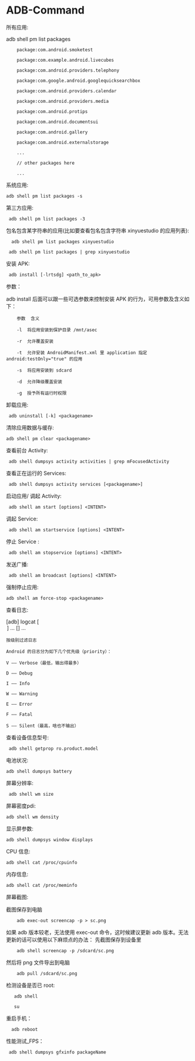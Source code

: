 # ADB-Command

所有应用:
   
   adb shell pm list packages
        
        
   
        package:com.android.smoketest

        package:com.example.android.livecubes

        package:com.android.providers.telephony

        package:com.google.android.googlequicksearchbox

        package:com.android.providers.calendar

        package:com.android.providers.media

        package:com.android.protips

        package:com.android.documentsui

        package:com.android.gallery

        package:com.android.externalstorage

        ...

        // other packages here

        ...
    
    
    
系统应用:
  
    adb shell pm list packages -s
   
   
第三方应用:

     adb shell pm list packages -3
   
   
包名包含某字符串的应用(比如要查看包名包含字符串 xinyuestudio 的应用列表):

      adb shell pm list packages xinyuestudio
   
     adb shell pm list packages | grep xinyuestudio
   
   
   
   
安装 APK:

     adb install [-lrtsdg] <path_to_apk>

参数：

adb install 后面可以跟一些可选参数来控制安装 APK 的行为，可用参数及含义如下：

        参数	含义

        -l	将应用安装到保护目录 /mnt/asec

        -r	允许覆盖安装

        -t	允许安装 AndroidManifest.xml 里 application 指定 android:testOnly="true" 的应用

        -s	将应用安装到 sdcard

        -d	允许降级覆盖安装

        -g	授予所有运行时权限

   
   
卸载应用:   

     adb uninstall [-k] <packagename>
    
    
清除应用数据与缓存:

    adb shell pm clear <packagename>
    
    
查看前台 Activity:

     adb shell dumpsys activity activities | grep mFocusedActivity
   
   
查看正在运行的 Services:

     adb shell dumpsys activity services [<packagename>]
    
    
启动应用/ 调起 Activity:

     adb shell am start [options] <INTENT>
    
    
调起 Service:

     adb shell am startservice [options] <INTENT>


停止 Service :

     adb shell am stopservice [options] <INTENT>
    

发送广播:
   
     adb shell am broadcast [options] <INTENT>
    
    
强制停止应用:
   
    adb shell am force-stop <packagename>
    

 查看日志:

[adb] logcat [<option>] ... [<filter-spec>] ...
    
    按级别过滤日志
    
    Android 的日志分为如下几个优先级（priority）：

    V —— Verbose（最低，输出得最多）
    
    D —— Debug
    
    I —— Info
    
    W —— Warning
    
    E —— Error
    
    F —— Fatal
    
    S —— Silent（最高，啥也不输出）
    

  查看设备信息型号:
  
     adb shell getprop ro.product.model
   
   
  电池状况:
  
    adb shell dumpsys battery
   
   
  屏幕分辨率:
  
     adb shell wm size
   
   
  屏幕密度pdi:
  
    adb shell wm density
   
   
  显示屏参数:
  
    adb shell dumpsys window displays
   
   
 CPU 信息:
 
    adb shell cat /proc/cpuinfo
   
   
 内存信息:
  
    adb shell cat /proc/meminfo
   
   
屏幕截图:

 截图保存到电脑
 
        adb exec-out screencap -p > sc.png
   
   如果 adb 版本较老，无法使用 exec-out 命令，这时候建议更新 adb 版本。无法更新的话可以使用以下麻烦点的办法：
   先截图保存到设备里
        
        adb shell screencap -p /sdcard/sc.png
   
   然后将 png 文件导出到电脑
   
        adb pull /sdcard/sc.png
 
 
 
 检测设备是否已 root:
   
       adb shell
       
       su
       
       
 重启手机：
    
      adb reboot
      
      
      
 性能测试_FPS：     
 
     adb shell dumpsys gfxinfo packageName
   
